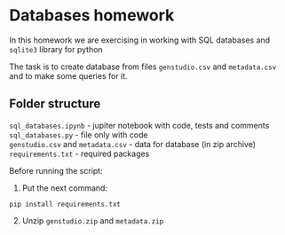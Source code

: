 # Databases homework
In this homework we are exercising in working with SQL databases and `sqlite3` library for python

The task is to create database from files `genstudio.csv` and `metadata.csv` and to make some queries for it.

## Folder structure
`sql_databases.ipynb` - jupiter notebook with code, tests and comments  
`sql_databases.py` - file only with code  
`genstudio.csv` and `metadata.csv` - data for database (in zip archive)
`requirements.txt` - required packages

Before running the script:
1. Put the next command:
```
pip install requirements.txt
```

2. Unzip `genstudio.zip` and `metadata.zip`